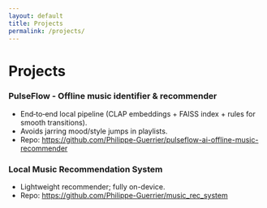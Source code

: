 ```yaml
---
layout: default
title: Projects
permalink: /projects/
---
```

# Projects

### PulseFlow - Offline music identifier & recommender
- End‑to‑end local pipeline (CLAP embeddings + FAISS index + rules for smooth transitions).
- Avoids jarring mood/style jumps in playlists.
- Repo: <https://github.com/Philippe-Guerrier/pulseflow-ai-offline-music-recommender>

### Local Music Recommendation System
- Lightweight recommender; fully on-device.
- Repo: <https://github.com/Philippe-Guerrier/music_rec_system>


